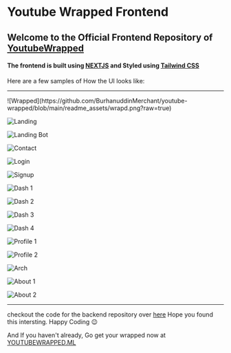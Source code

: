 # Youtube Wrapped Frontend

## Welcome to the Official Frontend Repository of [YoutubeWrapped](https://youtubewrapped.ml)

#### The frontend is built using [NEXTJS](https://nextjs.org/) and Styled using [Tailwind CSS](https://tailwindcss.com/)

Here are a few samples of How the UI looks like:

<hr/>
![Wrapped](https://github.com/BurhanuddinMerchant/youtube-wrapped/blob/main/readme_assets/wrapd.png?raw=true)

![Landing](https://github.com/BurhanuddinMerchant/youtube-wrapped/blob/main/readme_assets/landing.png?raw=true)

![Landing Bot](https://github.com/BurhanuddinMerchant/youtube-wrapped/blob/main/readme_assets/landing_bot.png?raw=true)

![Contact](https://github.com/BurhanuddinMerchant/youtube-wrapped/blob/main/readme_assets/contact.png?raw=true)

![Login](https://github.com/BurhanuddinMerchant/youtube-wrapped/blob/main/readme_assets/login.png?raw=true)

![Signup](https://github.com/BurhanuddinMerchant/youtube-wrapped/blob/main/readme_assets/signup.png?raw=true)

![Dash 1](https://github.com/BurhanuddinMerchant/youtube-wrapped/blob/main/readme_assets/dash1.png?raw=true)

![Dash 2](https://github.com/BurhanuddinMerchant/youtube-wrapped/blob/main/readme_assets/dash2.png?raw=true)

![Dash 3](https://github.com/BurhanuddinMerchant/youtube-wrapped/blob/main/readme_assets/dash3.png?raw=true)

![Dash 4](https://github.com/BurhanuddinMerchant/youtube-wrapped/blob/main/readme_assets/dash4.png?raw=true)

![Profile 1](https://github.com/BurhanuddinMerchant/youtube-wrapped/blob/main/readme_assets/profile1.png?raw=true)

![Profile 2](https://github.com/BurhanuddinMerchant/youtube-wrapped/blob/main/readme_assets/profile2.png?raw=true)

![Arch](https://github.com/BurhanuddinMerchant/youtube-wrapped/blob/main/readme_assets/arch.png?raw=true)

![About 1](https://github.com/BurhanuddinMerchant/youtube-wrapped/blob/main/readme_assets/about1.png?raw=true)

![About 2](https://github.com/BurhanuddinMerchant/youtube-wrapped/blob/main/readme_assets/about2.png?raw=true)

<hr/>

checkout the code for the backend repository over [here](https://github.com/BurhanuddinMerchant/youtube-wrapped-server)
Hope you found this intersting. Happy Coding :wink:

And If you haven't already, Go get your wrapped now at [YOUTUBEWRAPPED.ML](https://youtubewrapped.ml)
